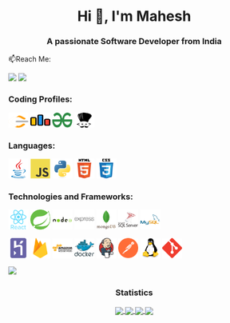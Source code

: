 
<h1 align="center">Hi 👋, I'm Mahesh</h1>
<h3 align="center">A passionate Software Developer from India</h3>

📫Reach Me: 
<div> <a href="https://www.linkedin.com/in/mahesh-busam-5a630318b/" target="_blank"><img
            src="https://img.shields.io/badge/LinkedIn-0077B5?style=for-the-badge&logo=linkedin&logoColor=white"
            target="_blank"></a>
    <a href="mailto:mahesh.busam2206@gmail.com"><img
            src="https://img.shields.io/badge/-Gmail-%23333?style=for-the-badge&logo=gmail&logoColor=white"
            target="_blank"></a>
</div>
<h3 align="left">Coding Profiles:</h3>
<p align="left">
    <a href="https://leetcode.com/Mahesh415/" target="blank"><img
            src="https://raw.githubusercontent.com/teamedwardforever/Readme-Generator/71f25dd8b98329b168142a6b782a107b75eab178/svg/Social/leet-code.svg"
            alt="https://leetcode.com/Mahesh415/" height="30" width="40" /></a>
    <a href="https://codeforces.com/profile/mahesh415" target="blank"><img
            src="https://raw.githubusercontent.com/teamedwardforever/Readme-Generator/71f25dd8b98329b168142a6b782a107b75eab178/svg/Social/codeforces.svg"
            alt="https://codeforces.com/profile/mahesh415" height="30" width="40" /></a>
    <a href="https://auth.geeksforgeeks.org/user/mahesh415/" target="blank"><img
            src="https://raw.githubusercontent.com/teamedwardforever/Readme-Generator/71f25dd8b98329b168142a6b782a107b75eab178/svg/Social/geeks-for-geeks.svg"
            alt="https://auth.geeksforgeeks.org/user/mahesh415/" height="30" width="40" /></a>
    <a href="https://www.codechef.com/users/mahesh415" target="blank"><img
            src="https://raw.githubusercontent.com/teamedwardforever/Readme-Generator/71f25dd8b98329b168142a6b782a107b75eab178/svg/Social/codechef.svg"
            alt="https://www.codechef.com/users/mahesh415" height="30" width="40" /></a>
</p>

<h3 align="left">Languages:</h3>
<p align="left">
    <img src="https://raw.githubusercontent.com/teamedwardforever/Readme-Generator/71f25dd8b98329b168142a6b782a107b75eab178/svg/Skills/Languages/java-original.svg"
        alt="Java" width="40" height="40" />
    <img src="https://raw.githubusercontent.com/teamedwardforever/Readme-Generator/71f25dd8b98329b168142a6b782a107b75eab178/svg/Skills/Languages/javascript-original.svg"
        alt="Javascript" width="40" height="40" />
    <img src="https://raw.githubusercontent.com/teamedwardforever/Readme-Generator/71f25dd8b98329b168142a6b782a107b75eab178/svg/Skills/Languages/python-original.svg"
        alt="Python" width="40" height="40" />
    <img src="https://raw.githubusercontent.com/teamedwardforever/Readme-Generator/71f25dd8b98329b168142a6b782a107b75eab178/svg/Skills/Frontend/html5-original-wordmark.svg"
        alt="HTML" width="40" height="40" />
    <img src="https://raw.githubusercontent.com/teamedwardforever/Readme-Generator/71f25dd8b98329b168142a6b782a107b75eab178/svg/Skills/Frontend/css3-original-wordmark.svg"
        alt="Css" width="40" height="40" />
</p>
<h3 align="left">Technologies and Frameworks:</h3>
<p align="left">
    <img src="https://raw.githubusercontent.com/teamedwardforever/Readme-Generator/71f25dd8b98329b168142a6b782a107b75eab178/svg/Skills/Frontend/react-original-wordmark.svg"
        alt="React" width="40" height="40" />
    <img src="https://raw.githubusercontent.com/teamedwardforever/Readme-Generator/71f25dd8b98329b168142a6b782a107b75eab178/svg/Skills/Backend/springio-icon.svg"
        alt="Spring" width="40" height="40" />
    <img src="https://raw.githubusercontent.com/teamedwardforever/Readme-Generator/71f25dd8b98329b168142a6b782a107b75eab178/svg/Skills/Backend/nodejs-original-wordmark.svg"
        alt="NodeJs" width="40" height="40" />
    <img src="https://raw.githubusercontent.com/teamedwardforever/Readme-Generator/71f25dd8b98329b168142a6b782a107b75eab178/svg/Skills/Backend/express-original-wordmark.svg"
        alt="Express" width="40" height="40" />
    <img src="https://raw.githubusercontent.com/teamedwardforever/Readme-Generator/71f25dd8b98329b168142a6b782a107b75eab178/svg/Skills/Database/mongodb-original-wordmark.svg"
        alt="Mongodb" width="40" height="40" />
    <img src="https://raw.githubusercontent.com/teamedwardforever/Readme-Generator/71f25dd8b98329b168142a6b782a107b75eab178/svg/Skills/Database/microsoft-sql-server-logo.svg"
        alt="Microsoft Sql Server" width="40" height="40" />
    <img src="https://raw.githubusercontent.com/teamedwardforever/Readme-Generator/71f25dd8b98329b168142a6b782a107b75eab178/svg/Skills/Database/mysql-original-wordmark.svg"
        alt="Mysql" width="40" height="40" />
</p>
<p align="left">
    <img src="https://raw.githubusercontent.com/teamedwardforever/Readme-Generator/71f25dd8b98329b168142a6b782a107b75eab178/svg/Skills/BackendService/heroku-icon.svg"
        alt="Heroku" width="40" height="40" />
    <img src="https://raw.githubusercontent.com/teamedwardforever/Readme-Generator/71f25dd8b98329b168142a6b782a107b75eab178/svg/Skills/BackendService/firebase-icon.svg"
        alt="Firebase" width="40" height="40" />
    <img src="https://raw.githubusercontent.com/teamedwardforever/Readme-Generator/71f25dd8b98329b168142a6b782a107b75eab178/svg/Skills/Devops/amazonwebservices-original-wordmark.svg"
        alt="Amazon Web Services" width="40" height="40" />
    <img src="https://raw.githubusercontent.com/teamedwardforever/Readme-Generator/71f25dd8b98329b168142a6b782a107b75eab178/svg/Skills/Devops/docker-original-wordmark.svg"
        alt="Docker" width="40" height="40" />
    <img src="https://raw.githubusercontent.com/teamedwardforever/Readme-Generator/71f25dd8b98329b168142a6b782a107b75eab178/svg/Skills/Devops/jenkins-icon.svg"
        alt="Jenkins" width="40" height="40" />
    <img src="https://raw.githubusercontent.com/teamedwardforever/Readme-Generator/71f25dd8b98329b168142a6b782a107b75eab178/svg/Skills/Software/getpostman-icon.svg"
        alt="Postman" width="40" height="40" />
    <img src="https://raw.githubusercontent.com/teamedwardforever/Readme-Generator/71f25dd8b98329b168142a6b782a107b75eab178/svg/Skills/Other/linux-original.svg"
        alt="Linux" width="40" height="40" />
    <img src="https://raw.githubusercontent.com/teamedwardforever/Readme-Generator/71f25dd8b98329b168142a6b782a107b75eab178/svg/Skills/Other/git-scm-icon.svg"
        alt="Git" width="40" height="40" />
</p>

<img src="https://user-images.githubusercontent.com/73097560/115834477-dbab4500-a447-11eb-908a-139a6edaec5c.gif"><h3 align="center">Statistics</h3>
<div align="center">
<a href="https://github.com/maheshh-busam">
<img align="center" src="http://github-profile-summary-cards.vercel.app/api/cards/stats?username=maheshh-busam&theme=github" height="180em" />
<img align="center" src="http://github-profile-summary-cards.vercel.app/api/cards/repos-per-language?username=maheshh-busam&theme=github" height="180em" />
<img align="center" src="http://github-profile-summary-cards.vercel.app/api/cards/productive-time?username=maheshh-busam&theme=github" height="180em" />
<img align="center" src="http://github-profile-summary-cards.vercel.app/api/cards/profile-details?username=maheshh-busam&theme=github" height="180em" />
</div>
